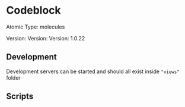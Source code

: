 # Codeblock

Atomic Type: molecules

Version: Version: Version: 1.0.22








## Development

Development servers can be started and should all exist inside `"views"` folder

## Scripts
